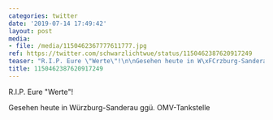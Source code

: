 ```yaml
---
categories: twitter
date: '2019-07-14 17:49:42'
layout: post
media:
- file: /media/1150462367777611777.jpg
ref: https://twitter.com/schwarzlichtwue/status/1150462387620917249
teaser: "R.I.P. Eure \"Werte\"!\n\nGesehen heute in W\xFCrzburg-Sanderau gg\xFC. OMV-Tankstelle "
title: 1150462387620917249
---
```

R.I.P. Eure "Werte"!

Gesehen heute in Würzburg-Sanderau ggü. OMV-Tankstelle 